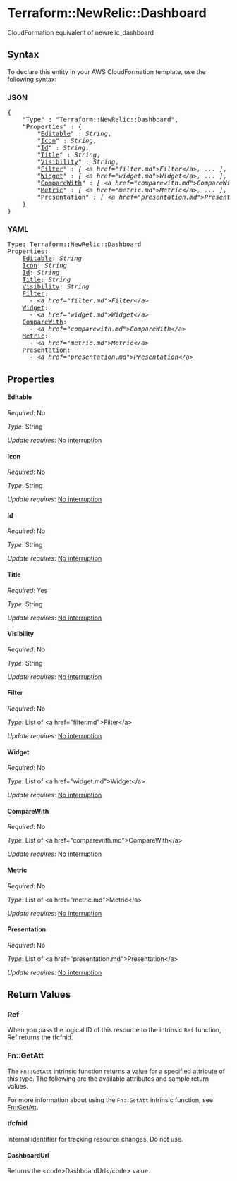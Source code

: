 # Terraform::NewRelic::Dashboard

CloudFormation equivalent of newrelic_dashboard

## Syntax

To declare this entity in your AWS CloudFormation template, use the following syntax:

### JSON

<pre>
{
    "Type" : "Terraform::NewRelic::Dashboard",
    "Properties" : {
        "<a href="#editable" title="Editable">Editable</a>" : <i>String</i>,
        "<a href="#icon" title="Icon">Icon</a>" : <i>String</i>,
        "<a href="#id" title="Id">Id</a>" : <i>String</i>,
        "<a href="#title" title="Title">Title</a>" : <i>String</i>,
        "<a href="#visibility" title="Visibility">Visibility</a>" : <i>String</i>,
        "<a href="#filter" title="Filter">Filter</a>" : <i>[ &lt;a href=&#34;filter.md&#34;&gt;Filter&lt;/a&gt;, ... ]</i>,
        "<a href="#widget" title="Widget">Widget</a>" : <i>[ &lt;a href=&#34;widget.md&#34;&gt;Widget&lt;/a&gt;, ... ]</i>,
        "<a href="#comparewith" title="CompareWith">CompareWith</a>" : <i>[ &lt;a href=&#34;comparewith.md&#34;&gt;CompareWith&lt;/a&gt;, ... ]</i>,
        "<a href="#metric" title="Metric">Metric</a>" : <i>[ &lt;a href=&#34;metric.md&#34;&gt;Metric&lt;/a&gt;, ... ]</i>,
        "<a href="#presentation" title="Presentation">Presentation</a>" : <i>[ &lt;a href=&#34;presentation.md&#34;&gt;Presentation&lt;/a&gt;, ... ]</i>
    }
}
</pre>

### YAML

<pre>
Type: Terraform::NewRelic::Dashboard
Properties:
    <a href="#editable" title="Editable">Editable</a>: <i>String</i>
    <a href="#icon" title="Icon">Icon</a>: <i>String</i>
    <a href="#id" title="Id">Id</a>: <i>String</i>
    <a href="#title" title="Title">Title</a>: <i>String</i>
    <a href="#visibility" title="Visibility">Visibility</a>: <i>String</i>
    <a href="#filter" title="Filter">Filter</a>: <i>
      - &lt;a href=&#34;filter.md&#34;&gt;Filter&lt;/a&gt;</i>
    <a href="#widget" title="Widget">Widget</a>: <i>
      - &lt;a href=&#34;widget.md&#34;&gt;Widget&lt;/a&gt;</i>
    <a href="#comparewith" title="CompareWith">CompareWith</a>: <i>
      - &lt;a href=&#34;comparewith.md&#34;&gt;CompareWith&lt;/a&gt;</i>
    <a href="#metric" title="Metric">Metric</a>: <i>
      - &lt;a href=&#34;metric.md&#34;&gt;Metric&lt;/a&gt;</i>
    <a href="#presentation" title="Presentation">Presentation</a>: <i>
      - &lt;a href=&#34;presentation.md&#34;&gt;Presentation&lt;/a&gt;</i>
</pre>

## Properties

#### Editable

_Required_: No

_Type_: String

_Update requires_: [No interruption](https://docs.aws.amazon.com/AWSCloudFormation/latest/UserGuide/using-cfn-updating-stacks-update-behaviors.html#update-no-interrupt)

#### Icon

_Required_: No

_Type_: String

_Update requires_: [No interruption](https://docs.aws.amazon.com/AWSCloudFormation/latest/UserGuide/using-cfn-updating-stacks-update-behaviors.html#update-no-interrupt)

#### Id

_Required_: No

_Type_: String

_Update requires_: [No interruption](https://docs.aws.amazon.com/AWSCloudFormation/latest/UserGuide/using-cfn-updating-stacks-update-behaviors.html#update-no-interrupt)

#### Title

_Required_: Yes

_Type_: String

_Update requires_: [No interruption](https://docs.aws.amazon.com/AWSCloudFormation/latest/UserGuide/using-cfn-updating-stacks-update-behaviors.html#update-no-interrupt)

#### Visibility

_Required_: No

_Type_: String

_Update requires_: [No interruption](https://docs.aws.amazon.com/AWSCloudFormation/latest/UserGuide/using-cfn-updating-stacks-update-behaviors.html#update-no-interrupt)

#### Filter

_Required_: No

_Type_: List of &lt;a href=&#34;filter.md&#34;&gt;Filter&lt;/a&gt;

_Update requires_: [No interruption](https://docs.aws.amazon.com/AWSCloudFormation/latest/UserGuide/using-cfn-updating-stacks-update-behaviors.html#update-no-interrupt)

#### Widget

_Required_: No

_Type_: List of &lt;a href=&#34;widget.md&#34;&gt;Widget&lt;/a&gt;

_Update requires_: [No interruption](https://docs.aws.amazon.com/AWSCloudFormation/latest/UserGuide/using-cfn-updating-stacks-update-behaviors.html#update-no-interrupt)

#### CompareWith

_Required_: No

_Type_: List of &lt;a href=&#34;comparewith.md&#34;&gt;CompareWith&lt;/a&gt;

_Update requires_: [No interruption](https://docs.aws.amazon.com/AWSCloudFormation/latest/UserGuide/using-cfn-updating-stacks-update-behaviors.html#update-no-interrupt)

#### Metric

_Required_: No

_Type_: List of &lt;a href=&#34;metric.md&#34;&gt;Metric&lt;/a&gt;

_Update requires_: [No interruption](https://docs.aws.amazon.com/AWSCloudFormation/latest/UserGuide/using-cfn-updating-stacks-update-behaviors.html#update-no-interrupt)

#### Presentation

_Required_: No

_Type_: List of &lt;a href=&#34;presentation.md&#34;&gt;Presentation&lt;/a&gt;

_Update requires_: [No interruption](https://docs.aws.amazon.com/AWSCloudFormation/latest/UserGuide/using-cfn-updating-stacks-update-behaviors.html#update-no-interrupt)

## Return Values

### Ref

When you pass the logical ID of this resource to the intrinsic `Ref` function, Ref returns the tfcfnid.

### Fn::GetAtt

The `Fn::GetAtt` intrinsic function returns a value for a specified attribute of this type. The following are the available attributes and sample return values.

For more information about using the `Fn::GetAtt` intrinsic function, see [Fn::GetAtt](https://docs.aws.amazon.com/AWSCloudFormation/latest/UserGuide/intrinsic-function-reference-getatt.html).

#### tfcfnid

Internal identifier for tracking resource changes. Do not use.

#### DashboardUrl

Returns the &lt;code&gt;DashboardUrl&lt;/code&gt; value.

